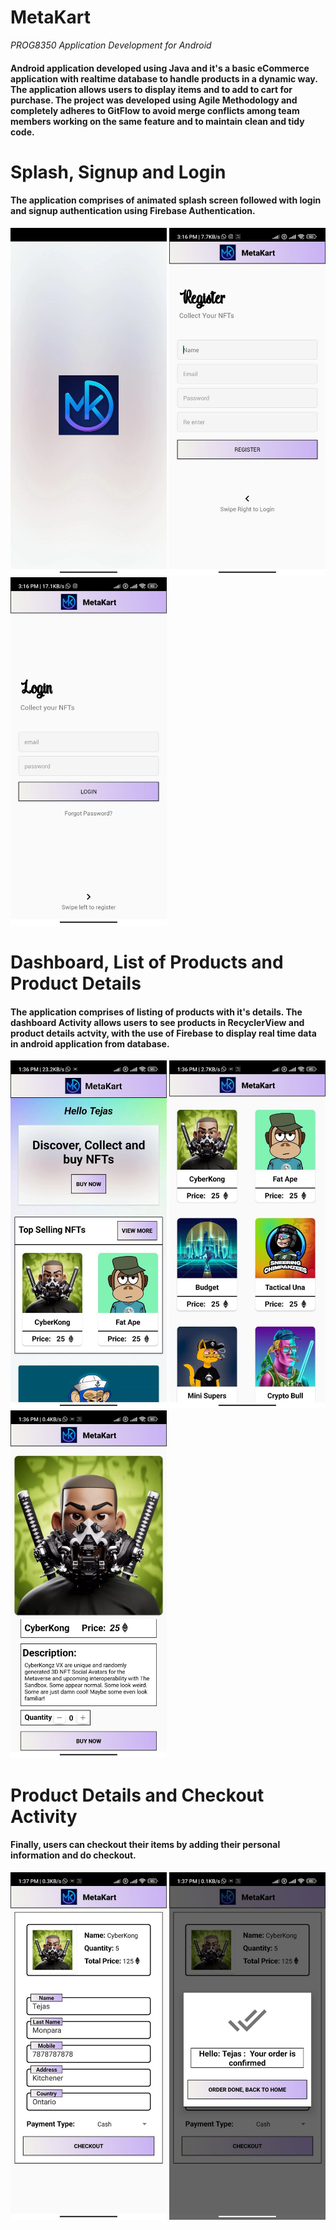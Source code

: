 # MetaKart
<i> PROG8350 Application Development for Android </i>
#### Android application developed using Java and it's a basic eCommerce application with realtime database to handle products in a dynamic way. The application allows users to display items and to add to cart for purchase. The project was developed using Agile Methodology and completely adheres to GitFlow to avoid merge conflicts among team members working on the same feature and to maintain clean and tidy code.

# Splash, Signup and Login

#### The application comprises of animated splash screen followed with login and signup authentication using Firebase Authentication.

<p float="center">
  <img src="Screenshots/SPLASH.jpg" width="250" />
  <img src="Screenshots/SIGNUP.jpg" width="250" /> 
  <img src="Screenshots/LOGIN.jpg" width="250" />
</p>

# Dashboard, List of Products and Product Details

#### The application comprises of listing of products with it's details. The dashboard Activity allows users to see products in RecyclerView and product details actvity, with the use of Firebase to display real time data in android application from database.

<p float="center">
  <img src="Screenshots/DASHBOARD.jpg" width="250" />
  <img src="Screenshots/LIST OF PRODUCTS.jpg" width="250" /> 
  <img src="Screenshots/PRODUCT DETAILS.jpg" width="250" />
</p>

# Product Details and Checkout Activity

#### Finally, users can checkout their items by adding their personal information and do checkout.

<p float="center">
  <img src="Screenshots/CHECKOUT DETAILS.jpg" width="250" /> 
  <img src="Screenshots/CONFIRM ORDER.jpg" width="250" />
</p>
